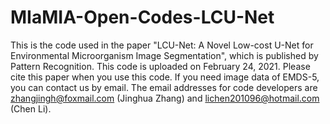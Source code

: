 # MIaMIA-Open-Codes-LCU-Net
This is the code used in the paper "LCU-Net: A Novel Low-cost U-Net for Environmental Microorganism Image Segmentation", which is published by Pattern Recognition.
This code is uploaded on February 24, 2021.
Please cite this paper when you use this code.
If you need image data of EMDS-5, you can contact us by email.
The email addresses for code developers are zhangjingh@foxmail.com (Jinghua Zhang) and lichen201096@hotmail.com (Chen Li).
